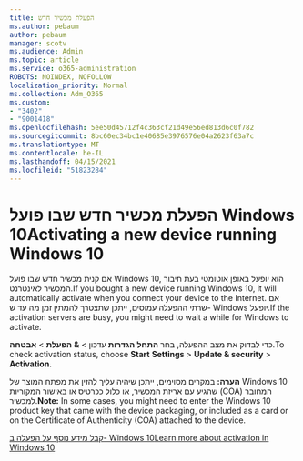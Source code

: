 ```yaml
---
title: הפעלת מכשיר חדש
ms.author: pebaum
author: pebaum
manager: scotv
ms.audience: Admin
ms.topic: article
ms.service: o365-administration
ROBOTS: NOINDEX, NOFOLLOW
localization_priority: Normal
ms.collection: Adm_O365
ms.custom:
- "3402"
- "9001418"
ms.openlocfilehash: 5ee50d45712f4c363cf21d49e56ed813d6c0f782
ms.sourcegitcommit: 8bc60ec34bc1e40685e3976576e04a2623f63a7c
ms.translationtype: MT
ms.contentlocale: he-IL
ms.lasthandoff: 04/15/2021
ms.locfileid: "51823284"
---
```

# <a name="activating-a-new-device-running-windows-10"></a><span data-ttu-id="25b32-102">הפעלת מכשיר חדש שבו פועל Windows 10</span><span class="sxs-lookup"><span data-stu-id="25b32-102">Activating a new device running Windows 10</span></span>

<span data-ttu-id="25b32-103">אם קנית מכשיר חדש שבו פועל Windows 10, הוא יופעל באופן אוטומטי בעת חיבור המכשיר לאינטרנט.</span><span class="sxs-lookup"><span data-stu-id="25b32-103">If you bought a new device running Windows 10, it will automatically activate when you connect your device to the Internet.</span></span> <span data-ttu-id="25b32-104">אם שרתי ההפעלה עמוסים, ייתכן שתצטרך להמתין זמן מה עד ש- Windows יופעל.</span><span class="sxs-lookup"><span data-stu-id="25b32-104">If the activation servers are busy, you might need to wait a while for Windows to activate.</span></span>

<span data-ttu-id="25b32-105">כדי לבדוק את מצב ההפעלה, בחר **התחל** **הגדרות** עדכון  >  **& הפעלת**  >  **אבטחה**.</span><span class="sxs-lookup"><span data-stu-id="25b32-105">To check activation status, choose **Start** **Settings** > **Update & security** > **Activation**.</span></span>

<span data-ttu-id="25b32-106">**הערה:** במקרים מסוימים, ייתכן שיהיה עליך להזין את מפתח המוצר של Windows 10 שהגיע עם אריזת המכשיר, או כלול ככרטיס או באישור המקוריות (COA) המחובר למכשיר.</span><span class="sxs-lookup"><span data-stu-id="25b32-106">**Note:** In some cases, you might need to enter the Windows 10 product key that came with the device packaging, or included as a card or on the Certificate of Authenticity (COA) attached to the device.</span></span>

[<span data-ttu-id="25b32-107">קבל מידע נוסף על הפעלה ב- Windows 10</span><span class="sxs-lookup"><span data-stu-id="25b32-107">Learn more about activation in Windows 10</span></span>](https://support.microsoft.com/help/12440)